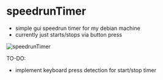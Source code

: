 # speedrunTimer
- simple gui speedrun timer for my debian machine
- currently just starts/stops via button press

![speedrunTimer](https://insect.christmas/images/github/speedrunTimer.png)

TO-DO:
- implement keyboard press detection for start/stop timer
